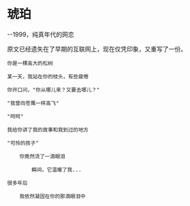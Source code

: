 

# 琥珀 
--1999，纯真年代的网恋

原文已经遗失在了早期的互联网上，现在仅凭印象，又重写了一份。

	你是一棵高大的松树

	某一天，我站在你的枝头，有些疲倦
	
	你开口问，"你从哪儿来？又要去哪儿？"
	
	"我曾向苍鹰一样高飞"
	
	"呵呵"
	
	我给你讲了我的故事和我到过的地方
	
	"可怜的孩子"
	
		你竟然流了一滴眼泪
	
			瞬间，它温暖了我...
	
	很多年后
	
		我依然凝固在你的那滴眼泪中
